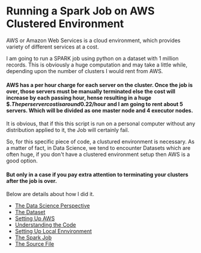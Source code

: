 # Running a Spark Job on AWS Clustered Environment

AWS or Amazon Web Services is a cloud environment, which provides variety of different services at a cost. 

I am going to run a SPARK job using python on a dataset with 1 million records.
This is obviously a huge computation  and may take a little while, depending upon the number of clusters I would rent from AWS.

#### AWS has a per hour charge for each server on the cluster. Once the job is over, those servers must be manually terminated else the cost will increase by each passing hour, hense resulting in a huge $$. The per server cost is around 0.22$/hour and I am going to rent about 5 servers. Which will be divided as one master node and 4 executor nodes. 

It is obvious, that if this this script is run on a personal computer without any distribution applied to it, the Job will certainly fail. 

So, for this specific piece of code, a clustured environment is necessary. As a matter of fact, in Data Science, we tend to encounter Datasets which are often huge, if you don't have a clustered environment setup then AWS is a good option.
#### But only in a case if you pay extra attention to terminating your clusters after the job is over. 

Below are details about how I did it.

- [The Data Science Perspective](the-prespective.md)
- [The Dataset](the-dataset.md)
- [Setting Up AWS](aws-setup.md)
- [Understanding the Code](the-code.md)
- [Setting Up Local Ennvironment](local-setup.md)
- [The Spark Job](spark-job.md)
- [The Source File](same-movies.py)

